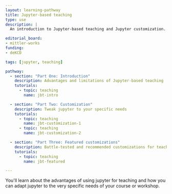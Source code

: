 ```yaml
---
layout: learning-pathway
title: Jupyter-based teaching
type: use
description: |
  An introduction to Jupyter-based teaching and Jupyter customization.

editorial_board:
- mittler-works
funding:
- deKCD

tags: [jupyter, teaching]

pathway:
  - section: "Part One: Introduction"
    description: Advantages and limitations of Jupyter-based teaching
    tutorials:
      - topic: teaching
        name: jbt-intro

  - section: "Part Two: Customization"
    description: Tweak jupyter to your specific needs
    tutorials:
      - topic: teaching
        name: jbt-customization-1
      - topic: teaching
        name: jbt-customization-2

  - section: "Part Three: Featured customizations"
    description: Battle-tested and recommended customizations for teaching 
    tutorials:
      - topic: teaching
        name: jbt-featured

---
```


You'll learn about the advantages of using jupyter for teaching and how you can adapt jupyter to the very specific needs of your course or workshop.
